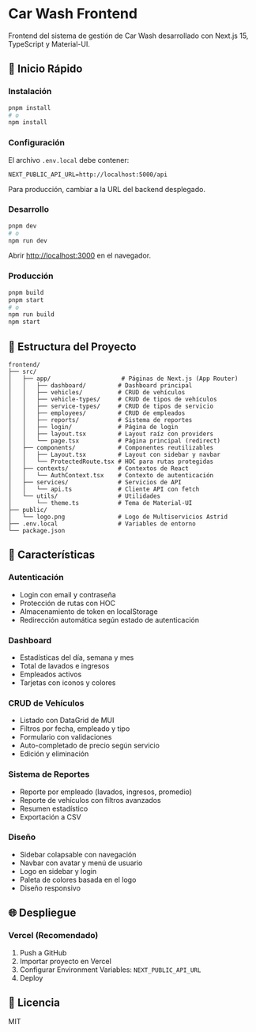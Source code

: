# Car Wash Frontend

Frontend del sistema de gestión de Car Wash desarrollado con Next.js 15, TypeScript y Material-UI.

## 🚀 Inicio Rápido

### Instalación

```bash
pnpm install
# o
npm install
```

### Configuración

El archivo `.env.local` debe contener:

```env
NEXT_PUBLIC_API_URL=http://localhost:5000/api
```

Para producción, cambiar a la URL del backend desplegado.

### Desarrollo

```bash
pnpm dev
# o
npm run dev
```

Abrir [http://localhost:3000](http://localhost:3000) en el navegador.

### Producción

```bash
pnpm build
pnpm start
# o
npm run build
npm start
```

## 📁 Estructura del Proyecto

```
frontend/
├── src/
│   ├── app/                    # Páginas de Next.js (App Router)
│   │   ├── dashboard/         # Dashboard principal
│   │   ├── vehicles/          # CRUD de vehículos
│   │   ├── vehicle-types/     # CRUD de tipos de vehículos
│   │   ├── service-types/     # CRUD de tipos de servicio
│   │   ├── employees/         # CRUD de empleados
│   │   ├── reports/           # Sistema de reportes
│   │   ├── login/             # Página de login
│   │   ├── layout.tsx         # Layout raíz con providers
│   │   └── page.tsx           # Página principal (redirect)
│   ├── components/            # Componentes reutilizables
│   │   ├── Layout.tsx         # Layout con sidebar y navbar
│   │   └── ProtectedRoute.tsx # HOC para rutas protegidas
│   ├── contexts/              # Contextos de React
│   │   └── AuthContext.tsx    # Contexto de autenticación
│   ├── services/              # Servicios de API
│   │   └── api.ts             # Cliente API con fetch
│   └── utils/                 # Utilidades
│       └── theme.ts           # Tema de Material-UI
├── public/
│   └── logo.png               # Logo de Multiservicios Astrid
├── .env.local                 # Variables de entorno
└── package.json
```

## 🎨 Características

### Autenticación
- Login con email y contraseña
- Protección de rutas con HOC
- Almacenamiento de token en localStorage
- Redirección automática según estado de autenticación

### Dashboard
- Estadísticas del día, semana y mes
- Total de lavados e ingresos
- Empleados activos
- Tarjetas con iconos y colores

### CRUD de Vehículos
- Listado con DataGrid de MUI
- Filtros por fecha, empleado y tipo
- Formulario con validaciones
- Auto-completado de precio según servicio
- Edición y eliminación

### Sistema de Reportes
- Reporte por empleado (lavados, ingresos, promedio)
- Reporte de vehículos con filtros avanzados
- Resumen estadístico
- Exportación a CSV

### Diseño
- Sidebar colapsable con navegación
- Navbar con avatar y menú de usuario
- Logo en sidebar y login
- Paleta de colores basada en el logo
- Diseño responsivo

## 🌐 Despliegue

### Vercel (Recomendado)

1. Push a GitHub
2. Importar proyecto en Vercel
3. Configurar Environment Variables: `NEXT_PUBLIC_API_URL`
4. Deploy

## 📄 Licencia

MIT

